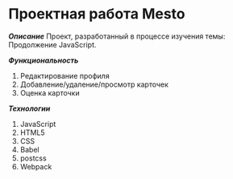 # Проектная работа Mesto

***Описание***
Проект, разработанный в процессе изучения темы: Продолжение JavaScript.

***Функциональность***
1. Редактирование профиля
2. Добавление/удаление/просмотр карточек
3. Оценка карточки

***Технологии***
1. JavaScript
2. HTML5
3. CSS
4. Babel
5. postcss
6. Webpack